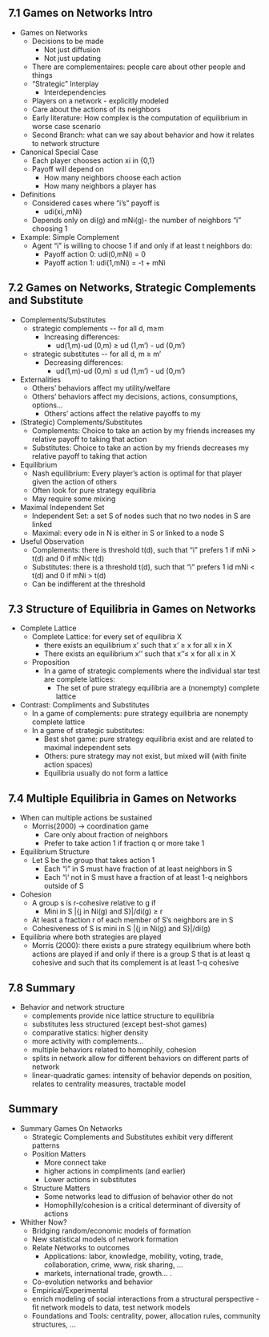 ## 7.1 Games on Networks Intro
* Games on Networks
  * Decisions to be made
    * Not just diffusion 
    * Not just updating
  * There are complementaires: people care about other people and things
  * “Strategic” Interplay
    * Interdependencies
  * Players on a network - explicitly modeled
  * Care about the actions of its neighbors
  * Early literature: How complex is the computation of equilibrium in worse case scenario
  * Second Branch: what can we say about behavior and how it relates to network structure
* Canonical Special Case
  * Each player chooses action xi in {0,1}
  * Payoff will depend on
    * How many neighbors choose each action
    * How many neighbors a player has
* Definitions
  * Considered cases where “i’s” payoff is
    * udi(xi,,mNi)
  * Depends only on di(g) and mNi(g)- the number of neighbors “i” choosing 1
* Example: Simple Complement
  * Agent “i” is willing to choose 1 if and only if  at least t neighbors do:
    * Payoff action 0: udi(0,mNi) = 0
    * Payoff action 1: udi(1,mNi) = -t + mNi

## 7.2 Games on Networks, Strategic Complements and Substitute
* Complements/Substitutes
  * strategic complements -- for all d, m≥m
    * Increasing differences:
      * ud(1,m)-ud (0,m) ≥ ud (1,m’) - ud (0,m’)
  * strategic substitutes -- for all d, m ≥ m’
    * Decreasing differences:
      * ud(1,m)-ud (0,m) ≤ ud (1,m’) - ud (0,m’)
* Externalities
  * Others’ behaviors affect my utility/welfare
  * Others’ behaviors affect my decisions, actions, consumptions, options…
    * Others’ actions affect the relative payoffs to my
* (Strategic) Complements/Substitutes
  * Complements: Choice to take an action by my friends increases my relative payoff to taking that action 
  * Substitutes: Choice to take an action by my friends decreases my relative payoff to taking that action
* Equilibrium
  * Nash equilibrium: Every player’s action is optimal for that player given the action of others
  * Often look for pure strategy equilibria
  * May require some mixing
* Maximal Independent Set
  * Independent Set: a set S of nodes such that no two nodes in S are linked
  * Maximal: every ode in N is either in S or linked to a node S
* Useful Observation
  * Complements: there is threshold t(d), such that “i” prefers 1 if mNi > t(d) and 0 if mNi< t(d)
  * Substitutes: there is a threshold t(d), such that “i” prefers 1 id mNi < t(d) and 0 if mNi > t(d)
  * Can be indifferent at the threshold

## 7.3 Structure of Equilibria in Games on Networks
* Complete Lattice
  * Complete Lattice: for every set of equilibria X 
    * there exists an equilibrium x’ such that x’ ≥ x for all x in X 
    * There exists an equilibrium x’’ such that x’’≤ x for all x in X
  * Proposition
    * In a game of strategic complements where the individual star  test are complete lattices:
      * The set of pure strategy equilibria are a (nonempty) complete lattice
* Contrast: Compliments and Substitutes
  * In a game of complements: pure strategy equilibria are nonempty complete lattice
  * In a game of strategic substitutes:
    * Best shot game: pure strategy equilibria exist and are related to maximal independent sets
    * Others: pure strategy may not exist, but mixed will (with finite action spaces)
    * Equilibria usually do not form a lattice

## 7.4 Multiple Equilibria in Games on Networks
* When can multiple actions be sustained
  * Morris(2000) → coordination game
    * Care only about fraction of neighbors
    * Prefer to take action 1 if fraction q or more take 1
* Equilibrium Structure
  * Let S be the group that takes action 1
    * Each “i” in S must have fraction of at least  neighbors in S
    * Each “i‘ not in S must have a fraction of at least 1-q neighbors outside of S
* Cohesion 
  * A group s is r-cohesive relative to g if
    * Mini in S |{j in Ni(g) and S}|/di(g) ≥ r
  * At least a fraction r of each member of S’s neighbors are in S
  * Cohesiveness of S is mini in S |{j in Ni(g) and S}|/di(g) 
* Equilibria where both strategies are played
  * Morris (2000): there exists a pure strategy equilibrium where both actions are played if and only if there is a group S that is at least q cohesive and such that its complement is at least 1-q cohesive

## 7.8 Summary
* Behavior and network structure
  * complements provide nice lattice structure to equilibria
  * substitutes less structured (except best-shot games)
  * comparative statics: higher density
  * more activity with complements…
  * multiple behaviors related to homophily, cohesion
  * splits in network allow for different behaviors on different parts of network
  * linear-quadratic games: intensity of behavior depends on position, relates to centrality measures, tractable model 

## Summary
* Summary Games On Networks
  * Strategic Complements and Substitutes exhibit very different patterns
  * Position Matters
    * More connect take
    * higher  actions in compliments (and earlier)
    * Lower actions in substitutes
  * Structure Matters
    * Some networks lead to diffusion of behavior other do not
    * Homophilly/cohesion is a critical determinant of diversity of actions
* Whither Now?
  * Bridging random/economic models of formation 
  * New statistical models of network formation 
  * Relate Networks to outcomes
    * Applications: labor, knowledge, mobility, voting, trade, collaboration, crime, www, risk sharing, ... 
    * markets, international trade, growth... .  
  * Co-evolution networks and behavior 
  * Empirical/Experimental 
  * enrich  modeling of social  interactions from a structural perspective - fit network models to data, test network models 
  * Foundations and Tools: centrality, power, allocation rules, community structures, ... 
